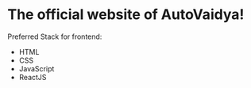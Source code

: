 # The official website of AutoVaidya!

Preferred Stack for frontend:
- HTML
- CSS
- JavaScript
- ReactJS

